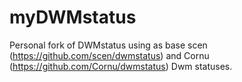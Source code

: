 myDWMstatus
===========

Personal fork of DWMstatus using as base scen (https://github.com/scen/dwmstatus) and Cornu (https://github.com/Cornu/dwmstatus) Dwm statuses.
